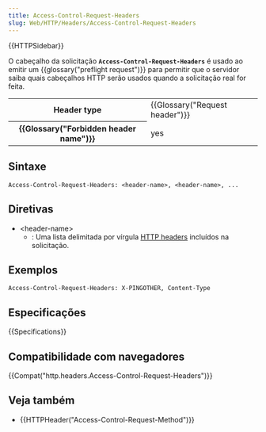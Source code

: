 ```yaml
---
title: Access-Control-Request-Headers
slug: Web/HTTP/Headers/Access-Control-Request-Headers
---
```


{{HTTPSidebar}}

O cabeçalho da solicitação **`Access-Control-Request-Headers`** é usado ao emitir um {{glossary("preflight request")}} para permitir que o servidor saiba quais cabeçalhos HTTP serão usados quando a solicitação real for feita.

<table class="properties">
  <tbody>
    <tr>
      <th scope="row">Header type</th>
      <td>{{Glossary("Request header")}}</td>
    </tr>
    <tr>
      <th scope="row">{{Glossary("Forbidden header name")}}</th>
      <td>yes</td>
    </tr>
  </tbody>
</table>

## Sintaxe

```
Access-Control-Request-Headers: <header-name>, <header-name>, ...
```

## Diretivas

- \<header-name>
  - : Uma lista delimitada por vírgula [HTTP headers](/pt-BR/docs/Web/HTTP/Headers) incluídos na solicitação.

## Exemplos

```
Access-Control-Request-Headers: X-PINGOTHER, Content-Type
```

## Especificações

{{Specifications}}

## Compatibilidade com navegadores

{{Compat("http.headers.Access-Control-Request-Headers")}}

## Veja também

- {{HTTPHeader("Access-Control-Request-Method")}}
